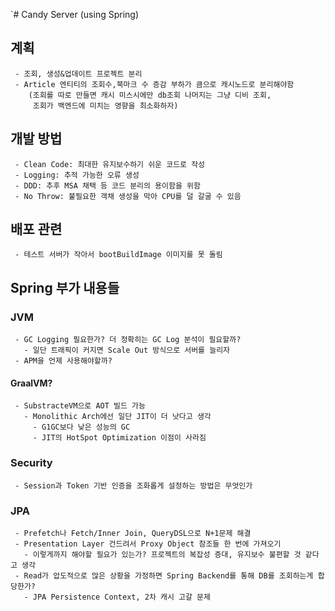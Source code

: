 `# Candy Server (using Spring)

## 계획

```
 - 조회, 생성&업데이트 프로젝트 분리
 - Article 엔티티의 조회수,북마크 수 증감 부하가 큼으로 캐시노드로 분리해야함
    (조회를 따로 만들면 캐시 미스시에만 db조회 나머지는 그냥 디비 조회,
     조회가 백엔드에 미치는 영향을 최소화하자)
```

## 개발 방법

```
 - Clean Code: 최대한 유지보수하기 쉬운 코드로 작성
 - Logging: 추적 가능한 오류 생성
 - DDD: 추후 MSA 채택 등 코드 분리의 용이함을 위함
 - No Throw: 불필요한 객채 생성을 막아 CPU를 덜 갈굴 수 있음 
```

## 배포 관련

```
 - 테스트 서버가 작아서 bootBuildImage 이미지를 못 돌림
```

## Spring 부가 내용들

### JVM

```
 - GC Logging 필요한가? 더 정확히는 GC Log 분석이 필요할까?
   - 일단 트래픽이 커지면 Scale Out 방식으로 서버를 늘리자
 - APM을 언제 사용해야할까?
```

#### GraalVM?

```
 - SubstracteVM으로 AOT 빌드 가능
   - Monolithic Arch에선 일단 JIT이 더 낫다고 생각
     - G1GC보다 낮은 성능의 GC
     - JIT의 HotSpot Optimization 이점이 사라짐     
```

### Security

```
 - Session과 Token 기반 인증을 조화롭게 설정하는 방법은 무엇인가
```

### JPA

```
 - Prefetch나 Fetch/Inner Join, QueryDSL으로 N+1문제 해결
 - Presentation Layer 건드려서 Proxy Object 참조들 한 번에 가져오기
   - 이렇게까지 해야할 필요가 있는가? 프로젝트의 복잡성 증대, 유지보수 불편할 것 같다고 생각
 - Read가 압도적으로 많은 상황을 가정하면 Spring Backend를 통해 DB를 조회하는게 합당한가?
   - JPA Persistence Context, 2차 캐시 고갈 문제
```
